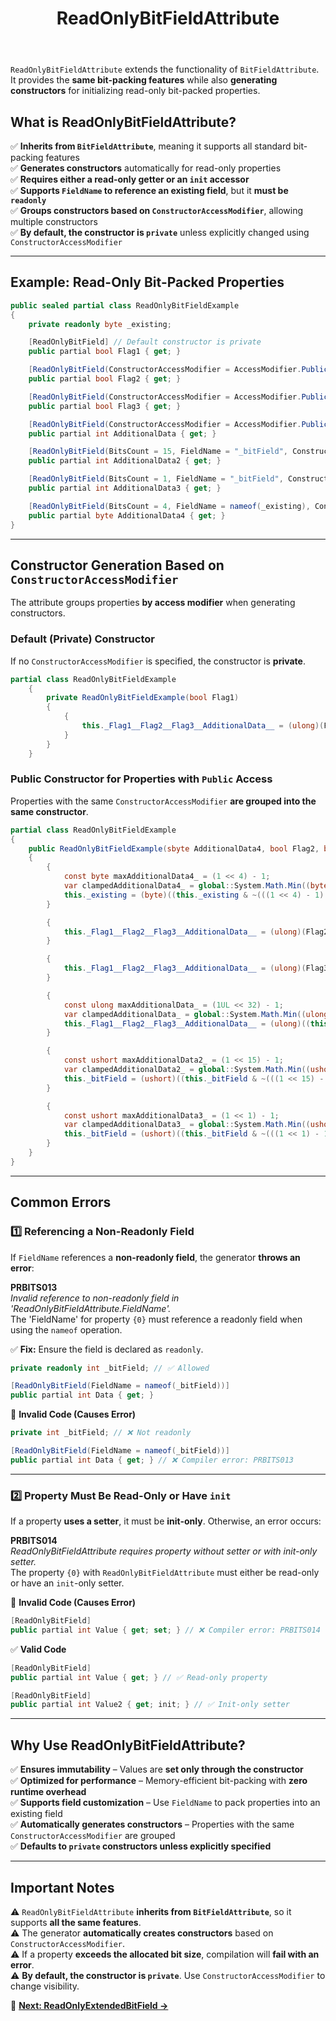 ﻿---
title: ReadOnlyBitFieldAttribute
---

`ReadOnlyBitFieldAttribute` extends the functionality of `BitFieldAttribute`. It provides the **same bit-packing features** while also **generating constructors** for initializing read-only bit-packed properties.

## **What is ReadOnlyBitFieldAttribute?**
✅ **Inherits from `BitFieldAttribute`**, meaning it supports all standard bit-packing features  
✅ **Generates constructors** automatically for read-only properties  
✅ **Requires either a read-only getter or an `init` accessor**  
✅ **Supports `FieldName` to reference an existing field**, but it **must be `readonly`**  
✅ **Groups constructors based on `ConstructorAccessModifier`**, allowing multiple constructors  
✅ **By default, the constructor is `private`** unless explicitly changed using `ConstructorAccessModifier`

---

## **Example: Read-Only Bit-Packed Properties**
```csharp
public sealed partial class ReadOnlyBitFieldExample
{
    private readonly byte _existing;

    [ReadOnlyBitField] // Default constructor is private
    public partial bool Flag1 { get; }

    [ReadOnlyBitField(ConstructorAccessModifier = AccessModifier.Public)]
    public partial bool Flag2 { get; }

    [ReadOnlyBitField(ConstructorAccessModifier = AccessModifier.Public)]
    public partial bool Flag3 { get; }

    [ReadOnlyBitField(ConstructorAccessModifier = AccessModifier.Public)]
    public partial int AdditionalData { get; }

    [ReadOnlyBitField(BitsCount = 15, FieldName = "_bitField", ConstructorAccessModifier = AccessModifier.Public)]
    public partial int AdditionalData2 { get; }

    [ReadOnlyBitField(BitsCount = 1, FieldName = "_bitField", ConstructorAccessModifier = AccessModifier.Public)]
    public partial int AdditionalData3 { get; }

    [ReadOnlyBitField(BitsCount = 4, FieldName = nameof(_existing), ConstructorAccessModifier = AccessModifier.Public)]
    public partial byte AdditionalData4 { get; }
}
```

---

## **Constructor Generation Based on `ConstructorAccessModifier`**
The attribute groups properties **by access modifier** when generating constructors.

### **Default (Private) Constructor**
If no `ConstructorAccessModifier` is specified, the constructor is **private**.

```csharp
partial class ReadOnlyBitFieldExample
    {
        private ReadOnlyBitFieldExample(bool Flag1)
        {
            {
                this._Flag1__Flag2__Flag3__AdditionalData__ = (ulong)(Flag1 ? ((this._Flag1__Flag2__Flag3__AdditionalData__) | (((1UL << 1) - 1) << 0)) : (this._Flag1__Flag2__Flag3__AdditionalData__ & ~(((1UL << 1) - 1) << 0)));
            }
        }
    }
```

### **Public Constructor for Properties with `Public` Access**
Properties with the same `ConstructorAccessModifier` **are grouped into the same constructor**.

```csharp
partial class ReadOnlyBitFieldExample
{
    public ReadOnlyBitFieldExample(sbyte AdditionalData4, bool Flag2, bool Flag3, int AdditionalData, int AdditionalData2, int AdditionalData3)
    {
        {
            const byte maxAdditionalData4_ = (1 << 4) - 1;
            var clampedAdditionalData4_ = global::System.Math.Min((byte)(AdditionalData4), maxAdditionalData4_);
            this._existing = (byte)((this._existing & ~(((1 << 4) - 1) << 0)) | ((clampedAdditionalData4_ & ((1 << 4) - 1)) << 0));
        }

        {
            this._Flag1__Flag2__Flag3__AdditionalData__ = (ulong)(Flag2 ? ((this._Flag1__Flag2__Flag3__AdditionalData__) | (((1UL << 1) - 1) << 1)) : (this._Flag1__Flag2__Flag3__AdditionalData__ & ~(((1UL << 1) - 1) << 1)));
        }

        {
            this._Flag1__Flag2__Flag3__AdditionalData__ = (ulong)(Flag3 ? ((this._Flag1__Flag2__Flag3__AdditionalData__) | (((1UL << 1) - 1) << 2)) : (this._Flag1__Flag2__Flag3__AdditionalData__ & ~(((1UL << 1) - 1) << 2)));
        }

        {
            const ulong maxAdditionalData_ = (1UL << 32) - 1;
            var clampedAdditionalData_ = global::System.Math.Min((ulong)(AdditionalData), maxAdditionalData_);
            this._Flag1__Flag2__Flag3__AdditionalData__ = (ulong)((this._Flag1__Flag2__Flag3__AdditionalData__ & ~(((1UL << 32) - 1) << 3)) | ((clampedAdditionalData_ & ((1UL << 32) - 1)) << 3));
        }

        {
            const ushort maxAdditionalData2_ = (1 << 15) - 1;
            var clampedAdditionalData2_ = global::System.Math.Min((ushort)(AdditionalData2), maxAdditionalData2_);
            this._bitField = (ushort)((this._bitField & ~(((1 << 15) - 1) << 0)) | ((clampedAdditionalData2_ & ((1 << 15) - 1)) << 0));
        }

        {
            const ushort maxAdditionalData3_ = (1 << 1) - 1;
            var clampedAdditionalData3_ = global::System.Math.Min((ushort)(AdditionalData3), maxAdditionalData3_);
            this._bitField = (ushort)((this._bitField & ~(((1 << 1) - 1) << 15)) | ((clampedAdditionalData3_ & ((1 << 1) - 1)) << 15));
        }
    }
}
```

---

## **Common Errors**
### **1️⃣ Referencing a Non-Readonly Field**
If `FieldName` references a **non-readonly field**, the generator **throws an error**:

**PRBITS013**  
*Invalid reference to non-readonly field in 'ReadOnlyBitFieldAttribute.FieldName'.*  
The 'FieldName' for property `{0}` must reference a readonly field when using the `nameof` operation.

✅ **Fix:** Ensure the field is declared as `readonly`.

```csharp
private readonly int _bitField; // ✅ Allowed

[ReadOnlyBitField(FieldName = nameof(_bitField))]
public partial int Data { get; }
```

🚫 **Invalid Code (Causes Error)**
```csharp
private int _bitField; // ❌ Not readonly

[ReadOnlyBitField(FieldName = nameof(_bitField))]
public partial int Data { get; } // ❌ Compiler error: PRBITS013
```

---

### **2️⃣ Property Must Be Read-Only or Have `init`**
If a property **uses a setter**, it must be **init-only**. Otherwise, an error occurs:

**PRBITS014**  
*ReadOnlyBitFieldAttribute requires property without setter or with init-only setter.*  
The property `{0}` with `ReadOnlyBitFieldAttribute` must either be read-only or have an `init`-only setter.

🚫 **Invalid Code (Causes Error)**
```csharp
[ReadOnlyBitField]
public partial int Value { get; set; } // ❌ Compiler error: PRBITS014
```

✅ **Valid Code**
```csharp
[ReadOnlyBitField]
public partial int Value { get; } // ✅ Read-only property

[ReadOnlyBitField]
public partial int Value2 { get; init; } // ✅ Init-only setter
```

---

## **Why Use ReadOnlyBitFieldAttribute?**
✅ **Ensures immutability** – Values are **set only through the constructor**  
✅ **Optimized for performance** – Memory-efficient bit-packing with **zero runtime overhead**  
✅ **Supports field customization** – Use `FieldName` to pack properties into an existing field  
✅ **Automatically generates constructors** – Properties with the same `ConstructorAccessModifier` are grouped  
✅ **Defaults to `private` constructors unless explicitly specified**

---

## **Important Notes**
⚠ `ReadOnlyBitFieldAttribute` **inherits from `BitFieldAttribute`**, so it supports **all the same features**.  
⚠ The generator **automatically creates constructors** based on `ConstructorAccessModifier`.  
⚠ If a property **exceeds the allocated bit size**, compilation will **fail with an error**.  
⚠ **By default, the constructor is `private`**. Use `ConstructorAccessModifier` to change visibility.

📖 **[Next: ReadOnlyExtendedBitField →](read-only-extended-bit-field-attribute)**
